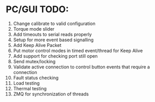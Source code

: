 # PC/GUI TODO:
1.  Change calibrate to valid configuration
2.  Torque mode slider
3.  Add timeouts to serial reads properly
4.  Setup for more event based signalling
5. Add Keep Alive Packet
6. Put motor control modes in timed event/thread for Keep Alive
7. Add support for checking port still open
8. Send mutex/locking
9. Validate active connection to control button events that require a connection
10. Fault status checking
11. Load testing
12. Thermal testing
13. ZMQ for synchronization of threads
